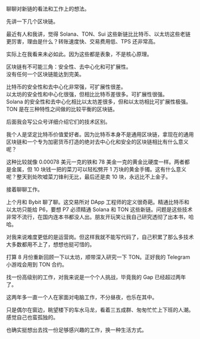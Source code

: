聊聊对新链的看法和工作上的想法。

先讲一下几个区块链。

最近有人和我讲，觉得 Solana、TON、Sui 这些新链比比特币、以太坊这些老链更厉害，理由是什么？转账速度快、交易费用低、TPS 还非常高。

实际上在我看来未必如此。因为这些都是表象，不是核心原理。

区块链有不可能三角：安全性、去中心化和可扩展性。  
没有任何一个区块链能达到完美。

比特币的安全性和去中心化非常强，可扩展性很差。  
以太坊的安全性和中心化很强，但相比比特币差很多。可扩展性很强。  
Solana 的安全性和去中心化相比以太坊差很多，但和以太坊相比可扩展性极强。  
TON 是在三种特性之间做的比较平衡的区块链。

后面我会写公众号详细介绍它们的技术区别。

我个人是坚定比特币价值爱好者。因为比特币本身不是通用区块链，拿现在的通用区块链和一个专为加密货币打造的绝对去中心化和安全的区块链相比有什么意义呢？

这种比较就像 0.00078 美元一克的铁和 78 美金一克的黄金比硬度一样。两者都是金属，但 10 块钱一把的菜刀可以轻松劈开 1 万块的黄金手镯。这有什么意义呢？整天到处吹嘘菜刀锋利无比，最后还是卖 10 块，永远比不上金子。

接着聊聊工作。

上个月和 Bybit 聊了聊。这交易所对 DApp 工程师的定义很奇葩。精通比特币和以太坊只能给 P6，要想 P7 必须精通 Solana 和 TON 这些新链。问题是这些技术非常不流行，在国内连本书都没人出。朋友开玩笑让我自己研究透彻了出本书，哈哈。

对我来说难度更低的是运营岗。但这样我就不能写代码了，自己积累了那么多技术大多数都用不上了，想想也挺可惜的。

打算 8 月份重新回顾一下以太坊，顺带深入研究一下 TON。正好我的 Telegram 小游戏会用到 TON 合约。

找一份高级别的工作，对我来说是一个个人挑战，毕竟我的 Gap 已经超过两年了。

这两年多一直一个人在家面对电脑工作，不分昼夜，也乐在其中。

只是偶尔在窗边，眺望楼下的车水马龙，看着三五成群、匆匆忙忙上下班的人潮。感觉自己也蛮孤独的。

也确实挺想出去找一份足够感兴趣的工作，换一种生活方式。
